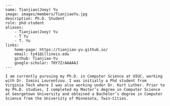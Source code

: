
    ---
    name: Tianjiao(Joey) Yu
    image: images/members/TianjiaoYu.jpg
    description: Ph.D. Student
    role: phd-student
    aliases:
        - Tianjiao(Joey) Yu
        - T Yu
        - T. Yu
    links: 
        home-page: https://tianjiao-yu.github.io/
        email: ty41@illinois.edu
        github: Tianjiao-Yu
        google-scholar: 70Y7ZrAAAAAJ
    ---

    I am currently pursuing my Ph.D. in Computer Science at UIUC, working with Dr. Ismini Lourentzou. I was initially a Phd student from Virginia Tech where I was also working under Dr. Kurt Luther. Prior to my Ph.D. studies, I completed my Master’s degree in Computer Science at Georgetown University and obtained a Bachelor’s degree in Computer Science from the University of Minnesota, Twin-Cities.
    
